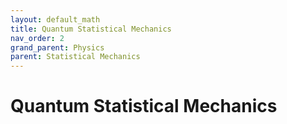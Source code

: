 ```yaml
---
layout: default_math
title: Quantum Statistical Mechanics
nav_order: 2
grand_parent: Physics
parent: Statistical Mechanics
---
```


# Quantum Statistical Mechanics


